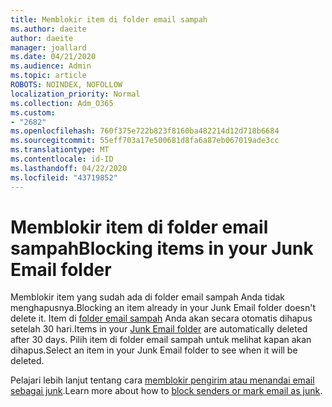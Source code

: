 ```yaml
---
title: Memblokir item di folder email sampah
ms.author: daeite
author: daeite
manager: joallard
ms.date: 04/21/2020
ms.audience: Admin
ms.topic: article
ROBOTS: NOINDEX, NOFOLLOW
localization_priority: Normal
ms.collection: Adm_O365
ms.custom:
- "2682"
ms.openlocfilehash: 760f375e722b823f8160ba482214d12d718b6684
ms.sourcegitcommit: 55eff703a17e500681d8fa6a87eb067019ade3cc
ms.translationtype: MT
ms.contentlocale: id-ID
ms.lasthandoff: 04/22/2020
ms.locfileid: "43719852"
---
```

# <a name="blocking-items-in-your-junk-email-folder"></a><span data-ttu-id="3aca0-102">Memblokir item di folder email sampah</span><span class="sxs-lookup"><span data-stu-id="3aca0-102">Blocking items in your Junk Email folder</span></span>

<span data-ttu-id="3aca0-103">Memblokir item yang sudah ada di folder email sampah Anda tidak menghapusnya.</span><span class="sxs-lookup"><span data-stu-id="3aca0-103">Blocking an item already in your Junk Email folder doesn't delete it.</span></span> <span data-ttu-id="3aca0-104">Item di [folder email sampah](https://outlook.live.com/mail/junkemail) Anda akan secara otomatis dihapus setelah 30 hari.</span><span class="sxs-lookup"><span data-stu-id="3aca0-104">Items in your [Junk Email folder](https://outlook.live.com/mail/junkemail) are automatically deleted after 30 days.</span></span> <span data-ttu-id="3aca0-105">Pilih item di folder email sampah untuk melihat kapan akan dihapus.</span><span class="sxs-lookup"><span data-stu-id="3aca0-105">Select an item in your Junk Email folder to see when it will be deleted.</span></span>

<span data-ttu-id="3aca0-106">Pelajari lebih lanjut tentang cara [memblokir pengirim atau menandai email sebagai junk](https://support.office.com/article/a3ece97b-82f8-4a5e-9ac3-e92fa6427ae4).</span><span class="sxs-lookup"><span data-stu-id="3aca0-106">Learn more about how to [block senders or mark email as junk](https://support.office.com/article/a3ece97b-82f8-4a5e-9ac3-e92fa6427ae4).</span></span>